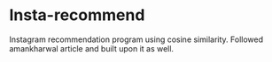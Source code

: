 # Insta-recommend
Instagram recommendation program using cosine similarity. Followed amankharwal article and built upon it as well.
